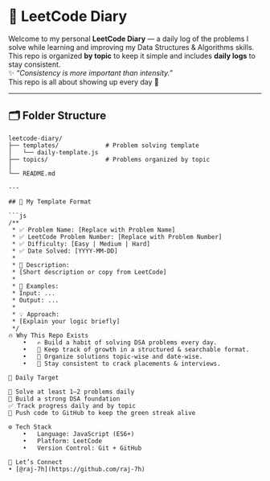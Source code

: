 # 🚀 LeetCode Diary

Welcome to my personal **LeetCode Diary** — a daily log of the problems I solve while learning and improving my Data Structures & Algorithms skills.  
This repo is organized **by topic** to keep it simple and includes **daily logs** to stay consistent.  
✨ _“Consistency is more important than intensity.”_  
This repo is all about showing up every day 🚀

---

## 🗂️ Folder Structure

````text
leetcode-diary/
├── templates/             # Problem solving template
│   └── daily-template.js
├── topics/                # Problems organized by topic
│
└── README.md

---

## 🧩 My Template Format

```js
/**
 * ✅ Problem Name: [Replace with Problem Name]
 * ✅ LeetCode Problem Number: [Replace with Problem Number]
 * ✅ Difficulty: [Easy | Medium | Hard]
 * ✅ Date Solved: [YYYY-MM-DD]
 *
 * 🧠 Description:
 * [Short description or copy from LeetCode]
 *
 * 🧪 Examples:
 * Input: ...
 * Output: ...
 *
 * 💡 Approach:
 * [Explain your logic briefly]
 */
🔥 Why This Repo Exists
	•	✍️ Build a habit of solving DSA problems every day.
	•	🧠 Keep track of growth in a structured & searchable format.
	•	📁 Organize solutions topic-wise and date-wise.
	•	💪 Stay consistent to crack placements & interviews.

📅 Daily Target

🏹 Solve at least 1–2 problems daily
🔁 Build a strong DSA foundation
✅ Track progress daily and by topic
🎯 Push code to GitHub to keep the green streak alive

⚙️ Tech Stack
	•	Language: JavaScript (ES6+)
	•	Platform: LeetCode
	•	Version Control: Git + GitHub

🙌 Let’s Connect
• [@raj-7h](https://github.com/raj-7h)

````
